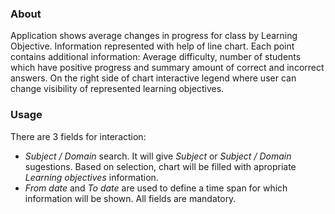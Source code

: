 ### About
Application shows average changes in progress for class by Learning Objective. Information represented with help of line chart. 
Each point contains additional information: Average difficulty, number of students which have positive progress and summary amount of correct and incorrect answers.
On the right side of chart interactive legend where user can change visibility of represented learning objectives.

### Usage
There are 3 fields for interaction:
- *Subject / Domain* search. It will give *Subject* or *Subject / Domain* sugestions. Based on selection, chart will be filled with apropriate *Learning objectives* information.
- *From date* and *To date* are used to define a time span for which information will be shown.
All fields are mandatory.